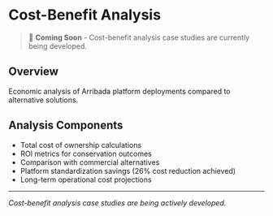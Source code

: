 # Cost-Benefit Analysis

> 🚧 **Coming Soon** - Cost-benefit analysis case studies are currently being developed.

## Overview
Economic analysis of Arribada platform deployments compared to alternative solutions.

## Analysis Components
- Total cost of ownership calculations
- ROI metrics for conservation outcomes
- Comparison with commercial alternatives
- Platform standardization savings (26% cost reduction achieved)
- Long-term operational cost projections

---
*Cost-benefit analysis case studies are being actively developed.*